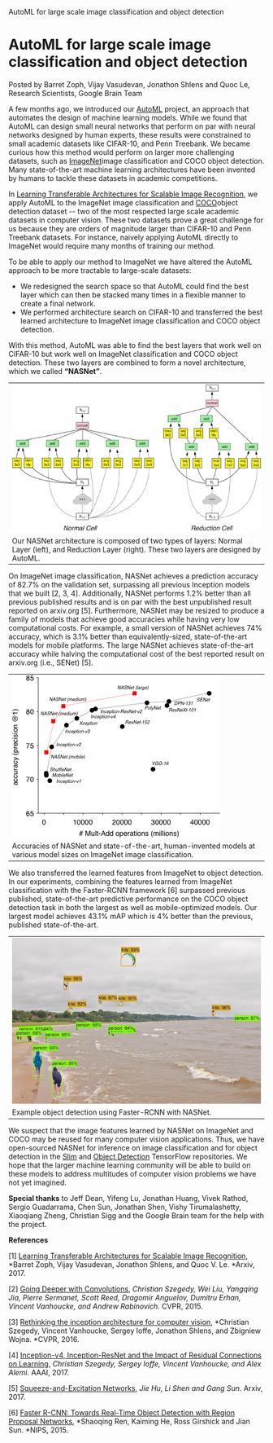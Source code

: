 AutoML for large scale image classification and object detection

# AutoML for large scale image classification and object detection

Posted by Barret Zoph, Vijay Vasudevan, Jonathon Shlens and Quoc Le, Research Scientists, Google Brain Team

A few months ago, we introduced our [AutoML](https://research.googleblog.com/2017/05/using-machine-learning-to-explore.html) project, an approach that automates the design of machine learning models. While we found that AutoML can design small neural networks that perform on par with neural networks designed by human experts, these results were constrained to small academic datasets like CIFAR-10, and Penn Treebank. We became curious how this method would perform on larger more challenging datasets, such as [ImageNet](http://image-net.org/)image classification and COCO object detection. Many state-of-the-art machine learning architectures have been invented by humans to tackle these datasets in academic competitions.

In [Learning Transferable Architectures for Scalable Image Recognition](http://arxiv.org/abs/1707.07012), we apply AutoML to the ImageNet image classification and [COCO](http://cocodataset.org/#home)object detection dataset -- two of the most respected large scale academic datasets in computer vision. These two datasets prove a great challenge for us because they are orders of magnitude larger than CIFAR-10 and Penn Treebank datasets. For instance, naively applying AutoML directly to ImageNet would require many months of training our method.

To be able to apply our method to ImageNet we have altered the AutoML approach to be more tractable to large-scale datasets:

- We redesigned the search space so that AutoML could find the best layer which can then be stacked many times in a flexible manner to create a final network.
- We performed architecture search on CIFAR-10 and transferred the best learned architecture to ImageNet image classification and COCO object detection.

With this method, AutoML was able to find the best layers that work well on CIFAR-10 but work well on ImageNet classification and COCO object detection. These two layers are combined to form a novel architecture, which we called **“NASNet”**.

|     |
| --- |
| [![image1.png](../_resources/3b19f9376029bf7f062069d1c87ecd0d.png)](https://2.bp.blogspot.com/-zFPQEtthyE0/WfuFgDe4VUI/AAAAAAAACIU/4iCF5sNAJuIprvAWnk9uZQK3vTJX5tgcwCLcBGAs/s1600/image1.png) |
| Our NASNet architecture is composed of two types of layers: Normal Layer (left), and Reduction Layer (right). These two layers are designed by AutoML. |

On ImageNet image classification, NASNet achieves a prediction accuracy of 82.7% on the validation set, surpassing all previous Inception models that we built [2, 3, 4]. Additionally, NASNet performs 1.2% better than all previous published results and is on par with the best unpublished result reported on arxiv.org [5]. Furthermore, NASNet may be resized to produce a family of models that achieve good accuracies while having very low computational costs. For example, a small version of NASNet achieves 74% accuracy, which is 3.1% better than equivalently-sized, state-of-the-art models for mobile platforms. The large NASNet achieves state-of-the-art accuracy while halving the computational cost of the best reported result on arxiv.org (i.e., SENet) [5].

|     |
| --- |
| [![image3.jpg](../_resources/6161a2c43018271c827cdacecf9cc07e.jpg)](https://1.bp.blogspot.com/-E1qM-CKq-BA/WfuGc22fPBI/AAAAAAAACIg/frpwbO5Jh-oL0cSObyJa29fXkBsuVl7CACLcBGAs/s1600/image3.jpg) |
| Accuracies of NASNet and state-of-the-art, human-invented models at various model sizes on ImageNet image classification. |

We also transferred the learned features from ImageNet to object detection. In our experiments, combining the features learned from ImageNet classification with the Faster-RCNN framework [6] surpassed previous published, state-of-the-art predictive performance on the COCO object detection task in both the largest as well as mobile-optimized models. Our largest model achieves 43.1% mAP which is 4% better than the previous, published state-of-the-art.

|     |
| --- |
| [![image2.jpg](../_resources/9a300476d0b940e68bb89ac4759fdfc1.jpg)](https://4.bp.blogspot.com/-evE8fEJZOVM/WfuG7lOk8-I/AAAAAAAACIo/iBszpNVEnT4Y2MtzH2_Pd_igdASc1AFbQCLcBGAs/s1600/image2.jpg) |
| Example object detection using Faster-RCNN with NASNet. |

We suspect that the image features learned by NASNet on ImageNet and COCO may be reused for many computer vision applications. Thus, we have open-sourced NASNet for inference on image classification and for object detection in the [Slim](https://github.com/tensorflow/models/tree/master/research/slim/) and [Object Detection](https://github.com/tensorflow/models/tree/master/research/object_detection) TensorFlow repositories. We hope that the larger machine learning community will be able to build on these models to address multitudes of computer vision problems we have not yet imagined.

**Special thanks** to Jeff Dean, Yifeng Lu, Jonathan Huang, Vivek Rathod, Sergio Guadarrama, Chen Sun, Jonathan Shen, Vishy Tirumalashetty, Xiaoqiang Zheng, Christian Sigg and the Google Brain team for the help with the project.

**References**

[1] [Learning Transferable Architectures for Scalable Image Recognition](https://arxiv.org/pdf/1707.07012.pdf), *Barret Zoph, Vijay Vasudevan, Jonathon Shlens, and Quoc V. Le. *Arxiv, 2017.

[2] [Going Deeper with Convolutions](https://arxiv.org/abs/1409.4842), *Christian Szegedy, Wei Liu, Yangqing Jia, Pierre Sermanet, Scott Reed, Dragomir Anguelov, Dumitru Erhan, Vincent Vanhoucke, and Andrew Rabinovich.* CVPR, 2015.

[3] [Rethinking the inception architecture for computer vision](https://arxiv.org/abs/1512.00567), *Christian Szegedy, Vincent Vanhoucke, Sergey Ioffe, Jonathon Shlens, and Zbigniew Wojna. *CVPR, 2016.

[4] [Inception-v4, Inception-ResNet and the Impact of Residual Connections on Learning](https://arxiv.org/abs/1602.07261), *Christian Szegedy, Sergey Ioffe, Vincent Vanhoucke, and Alex Alemi.* AAAI, 2017.

[5] [Squeeze-and-Excitation Networks](https://arxiv.org/abs/1709.01507), *Jie Hu, Li Shen and Gang Sun.* Arxiv, 2017.

[6] [Faster R-CNN: Towards Real-Time Object Detection with Region Proposal Networks](https://arxiv.org/abs/1506.01497), *Shaoqing Ren, Kaiming He, Ross Girshick and Jian Sun. *NIPS, 2015.